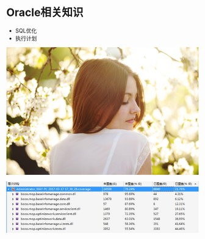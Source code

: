 # Oracle相关知识

* SQL优化
* 执行计划

![](/assets/QQ截图20170419101132.png)

![](/assets/Catch%2803-23-11-25-51%29.jpg)

